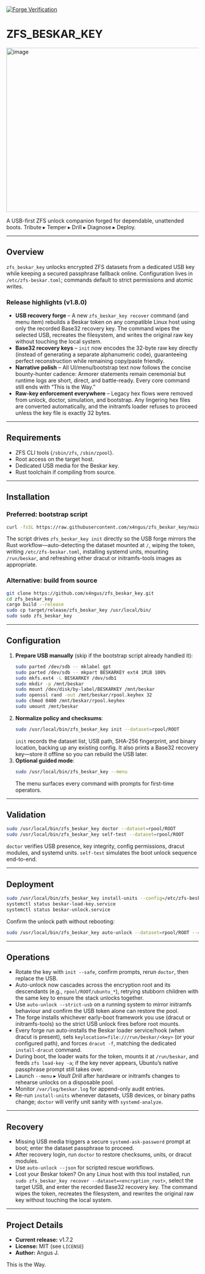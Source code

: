 [![Forge Verification](https://github.com/x4ngus/zfs_beskar_key/actions/workflows/rust.yml/badge.svg)](https://github.com/x4ngus/zfs_beskar_key/actions)

# **ZFS_BESKAR_KEY**

<img width="860" height="430" alt="image" src="https://github.com/user-attachments/assets/309192cc-9f2b-42ac-b36a-918083e472ef" />

A USB-first ZFS unlock companion forged for dependable, unattended boots. Tribute ▸ Temper ▸ Drill ▸ Diagnose ▸ Deploy.

---

## Overview

`zfs_beskar_key` unlocks encrypted ZFS datasets from a dedicated USB key while keeping a secured passphrase fallback online. Configuration lives in `/etc/zfs-beskar.toml`; commands default to strict permissions and atomic writes.

### Release highlights (v1.8.0)

- **USB recovery forge** – A new `zfs_beskar_key recover` command (and menu item) rebuilds a Beskar token on any compatible Linux host using only the recorded Base32 recovery key. The command wipes the selected USB, recreates the filesystem, and writes the original raw key without touching the local system.
- **Base32 recovery keys** – `init` now encodes the 32-byte raw key directly (instead of generating a separate alphanumeric code), guaranteeing perfect reconstruction while remaining copy/paste friendly.
- **Narrative polish** – All UI/menu/bootstrap text now follows the concise bounty-hunter cadence: Armorer statements remain ceremonial but runtime logs are short, direct, and battle-ready. Every core command still ends with “This is the Way.”
- **Raw-key enforcement everywhere** – Legacy hex flows were removed from unlock, doctor, simulation, and bootstrap. Any lingering hex files are converted automatically, and the initramfs loader refuses to proceed unless the key file is exactly 32 bytes.

---

## Requirements

- ZFS CLI tools (`/sbin/zfs`, `/sbin/zpool`).
- Root access on the target host.
- Dedicated USB media for the Beskar key.
- Rust toolchain if compiling from source.

---

## Installation

### Preferred: bootstrap script

```bash
curl -fsSL https://raw.githubusercontent.com/x4ngus/zfs_beskar_key/main/scripts/bootstrap.sh | sudo bash
```

The script drives `zfs_beskar_key init` directly so the USB forge mirrors the Rust workflow—auto-detecting the dataset mounted at `/`, wiping the token, writing `/etc/zfs-beskar.toml`, installing systemd units, mounting `/run/beskar`, and refreshing either dracut or initramfs-tools images as appropriate.

### Alternative: build from source

```bash
git clone https://github.com/x4ngus/zfs_beskar_key.git
cd zfs_beskar_key
cargo build --release
sudo cp target/release/zfs_beskar_key /usr/local/bin/
sudo sudo zfs_beskar_key
```

---

## Configuration

1. **Prepare USB manually** (skip if the bootstrap script already handled it):
   ```bash
   sudo parted /dev/sdb -- mklabel gpt
   sudo parted /dev/sdb -- mkpart BESKARKEY ext4 1MiB 100%
   sudo mkfs.ext4 -L BESKARKEY /dev/sdb1
   sudo mkdir -p /mnt/beskar
   sudo mount /dev/disk/by-label/BESKARKEY /mnt/beskar
   sudo openssl rand -out /mnt/beskar/rpool.keyhex 32
   sudo chmod 0400 /mnt/beskar/rpool.keyhex
   sudo umount /mnt/beskar
   ```
2. **Normalize policy and checksums**:
   ```bash
   sudo /usr/local/bin/zfs_beskar_key init --dataset=rpool/ROOT
   ```
   `init` records the dataset list, USB path, SHA-256 fingerprint, and binary location, backing up any existing config. It also prints a Base32 recovery key—store it offline so you can rebuild the USB later.
3. **Optional guided mode**:
   ```bash
   sudo /usr/local/bin/zfs_beskar_key --menu
   ```
   The menu surfaces every command with prompts for first-time operators.

---

## Validation

```bash
sudo /usr/local/bin/zfs_beskar_key doctor --dataset=rpool/ROOT
sudo /usr/local/bin/zfs_beskar_key self-test --dataset=rpool/ROOT
```

`doctor` verifies USB presence, key integrity, config permissions, dracut modules, and systemd units. `self-test` simulates the boot unlock sequence end-to-end.

---

## Deployment

```bash
sudo /usr/local/bin/zfs_beskar_key install-units --config=/etc/zfs-beskar.toml
systemctl status beskar-load-key.service
systemctl status beskar-unlock.service
```

Confirm the unlock path without rebooting:

```bash
sudo /usr/local/bin/zfs_beskar_key auto-unlock --dataset=rpool/ROOT --config=/etc/zfs-beskar.toml
```

---

## Operations

- Rotate the key with `init --safe`, confirm prompts, rerun `doctor`, then replace the USB.
- Auto-unlock now cascades across the encryption root and its descendants (e.g., `rpool/ROOT/ubuntu_*`), retrying stubborn children with the same key to ensure the stack unlocks together.
- Use `auto-unlock --strict-usb` on a running system to mirror initramfs behaviour and confirm the USB token alone can restore the pool.
- The forge installs whichever early-boot framework you use (dracut or initramfs-tools) so the strict USB unlock fires before root mounts.
- Every forge run auto-installs the Beskar loader service/hook (when dracut is present), sets `keylocation=file:///run/beskar/<key>` (or your configured path), and forces `dracut -f`, matching the dedicated `install-dracut` command.
- During boot, the loader waits for the token, mounts it at `/run/beskar`, and feeds `zfs load-key -a`; if the key never appears, Ubuntu’s native passphrase prompt still takes over.
- Launch `--menu` ▸ *Vault Drill* after hardware or initramfs changes to rehearse unlocks on a disposable pool.
- Monitor `/var/log/beskar.log` for append-only audit entries.
- Re-run `install-units` whenever datasets, USB devices, or binary paths change; `doctor` will verify unit sanity with `systemd-analyze`.

---

## Recovery

- Missing USB media triggers a secure `systemd-ask-password` prompt at boot; enter the dataset passphrase to proceed.
- After recovery login, run `doctor` to restore checksums, units, or dracut modules.
- Use `auto-unlock --json` for scripted rescue workflows.
- Lost your Beskar token? On any Linux host with this tool installed, run `sudo zfs_beskar_key recover --dataset=<encryption_root>`, select the target USB, and enter the recorded Base32 recovery key. The command wipes the token, recreates the filesystem, and rewrites the original raw key without touching the local system.

---

## Project Details

- **Current release:** v1.7.2
- **License:** MIT (see `LICENSE`)
- **Author:** Angus J.

This is the Way.
